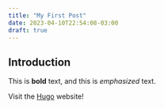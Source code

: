 ```yaml
---
title: "My First Post"
date: 2023-04-10T22:54:08-03:00
draft: true
---
```


## Introduction

This is **bold** text, and this is *emphasized* text.

Visit the [Hugo](https://gohugo.io) website!